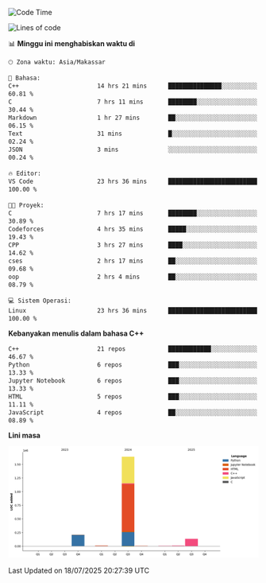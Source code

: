 <!--START_SECTION:waka-->
![Code Time](http://img.shields.io/badge/Code%20Time-355%20hrs%201%20min-blue)

![Lines of code](https://img.shields.io/badge/Sejak%20Hello%20World%20aku%20telah%20menulis-2.0%20million%20baris%20kode-blue)

📊 **Minggu ini menghabiskan waktu di** 

```text
🕑︎ Zona waktu: Asia/Makassar

💬 Bahasa: 
C++                      14 hrs 21 mins      ███████████████░░░░░░░░░░   60.81 % 
C                        7 hrs 11 mins       ████████░░░░░░░░░░░░░░░░░   30.44 % 
Markdown                 1 hr 27 mins        ██░░░░░░░░░░░░░░░░░░░░░░░   06.15 % 
Text                     31 mins             █░░░░░░░░░░░░░░░░░░░░░░░░   02.24 % 
JSON                     3 mins              ░░░░░░░░░░░░░░░░░░░░░░░░░   00.24 % 

🔥 Editor: 
VS Code                  23 hrs 36 mins      █████████████████████████   100.00 % 

🐱‍💻 Proyek: 
C                        7 hrs 17 mins       ████████░░░░░░░░░░░░░░░░░   30.89 % 
Codeforces               4 hrs 35 mins       █████░░░░░░░░░░░░░░░░░░░░   19.43 % 
CPP                      3 hrs 27 mins       ████░░░░░░░░░░░░░░░░░░░░░   14.62 % 
cses                     2 hrs 17 mins       ██░░░░░░░░░░░░░░░░░░░░░░░   09.68 % 
oop                      2 hrs 4 mins        ██░░░░░░░░░░░░░░░░░░░░░░░   08.79 % 

💻 Sistem Operasi: 
Linux                    23 hrs 36 mins      █████████████████████████   100.00 % 
```

**Kebanyakan menulis dalam bahasa C++** 

```text
C++                      21 repos            ████████████░░░░░░░░░░░░░   46.67 % 
Python                   6 repos             ███░░░░░░░░░░░░░░░░░░░░░░   13.33 % 
Jupyter Notebook         6 repos             ███░░░░░░░░░░░░░░░░░░░░░░   13.33 % 
HTML                     5 repos             ███░░░░░░░░░░░░░░░░░░░░░░   11.11 % 
JavaScript               4 repos             ██░░░░░░░░░░░░░░░░░░░░░░░   08.89 % 
```



**Lini masa**

![Lines of Code chart](https://raw.githubusercontent.com/yusuf601/yusuf601/main/assets/bar_graph.png)


 Last Updated on 18/07/2025 20:27:39 UTC
<!--END_SECTION:waka-->

